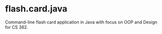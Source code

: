# flash.card.java
Command-line flash card application in Java with focus on OOP and Design for CS 362.
